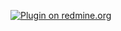 [![Plugin on redmine.org](https://img.shields.io/redmine/plugin/stars/redmine_xlsx_format_issue_exporter.svg?style=plastic)](banzhuan.io)
